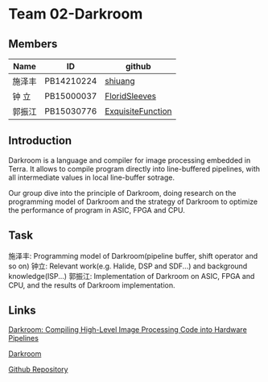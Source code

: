 # Team 02-Darkroom
## Members
 Name   | ID        | github
|----   | ----      | ----------
|施泽丰 |PB14210224 | [shiuang](https://github.com/orgs/Compiler-02/people/shiuang)
|钟  立 |PB15000037 |[FloridSleeves](https://github.com/orgs/Compiler-02/people/FloridSleeves)
|郭振江 |PB15030776 |[ExquisiteFunction](https://github.com/ExquisiteFunction/darkroom/commits/master/report.md?author=ExquisiteFunction)

## Introduction
Darkroom is a language and compiler for image processing embedded in Terra. It allows to compile program directly into line-buffered pipelines, with all intermediate values in local line-buffer sotrage.

Our group dive into the principle of Darkroom, doing research on the programming model of Darkroom and the strategy of Darkroom to optimize the performance of program in ASIC, FPGA and CPU. 

## Task  
施泽丰: Programming model of Darkroom(pipeline buffer, shift operator and so on)
钟立: Relevant work(e.g. Halide, DSP and SDF...) and background knowledge(ISP...)
郭振江: Implementation of Darkroom on ASIC, FPGA and CPU, and the results of Darkroom implementation.

## Links
[Darkroom: Compiling High-Level Image Processing Code into Hardware Pipelines
](http://darkroom-lang.org/darkroom14-low.pdf)

[Darkroom](http://darkroom-lang.org/)

[Github Repository](https://github.com/Compiler-02)
